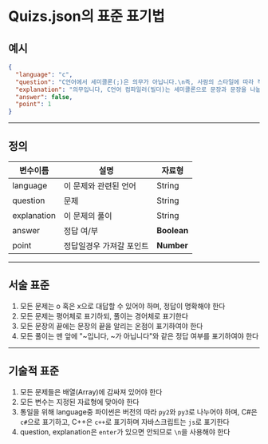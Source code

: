 Quizs.json의 표준 표기법
===========================

## 예시
```json
{
  "language": "c",
  "question": "C언어에서 세미콜론(;)은 의무가 아닙니다.\n즉, 사람의 스타일에 따라 적을수도, 안 적을수도 있습니다.",
  "explanation": "의무입니다, C언어 컴파일러(빌더)는 세미콜론으로 문장과 문장을 나눕니다.\n세미콜론을 사용하지 않을경우, 컴파일러가 컴파일(빌드)을 수행하지 못합니다.",
  "answer": false,
  "point": 1
}
```

----------------------------------------------------------------------------------

## 정의
| 변수이름    |  설명                    | 자료형      |
| ----------- | ------------------------ | ----------- |
| language    | 이 문제와 관련된 언어    | String      |
| question    | 문제                     | String      |
| explanation | 이 문제의 풀이           | String      |
| answer      | 정답 여/부               | **Boolean** |
| point       | 정답일경우 가져갈 포인트 | **Number**  |

----------------------------------------------------------------------------------

## 서술 표준
1. 모든 문제는 o 혹은 x으로 대답할 수 있어야 하며, 정답이 명확해야 한다
2. 모든 문제는 평어체로 표기하되, 풀이는 경어체로 표기한다
3. 모든 문장의 끝에는 문장의 끝을 알리는 온점이 표기하여야 한다
4. 모든 풀이는 맨 앞에 "~입니다, ~가 아닙니다"와 같은 정답 여부를 표기하여야 한다

----------------------------------------------------------------------------------

## 기술적 표준
1. 모든 문제들은 배열(Array)에 감싸져 있어야 한다
2. 모든 변수는 지정된 자료형에 맞아야 한다
3. 통일을 위해 language중 파이썬은 버전의 따라 `py2`와 `py3`로 나누어야 하며, C#은 `c#`으로 표기하고, C++은 `c++`로 표기하며 자바스크립트는 `js`로 표기한다
4. question, explanation은 `enter`가 있으면 안되므로 `\n`을 사용해야 한다
